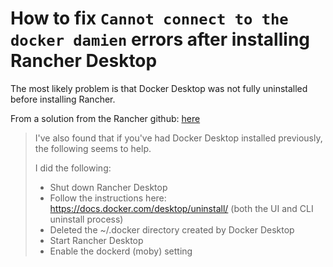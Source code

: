 # How to fix `Cannot connect to the docker damien` errors after installing Rancher Desktop

The most likely problem is that Docker Desktop was not fully uninstalled before installing Rancher.

From a solution from the Rancher github: [here](https://github.com/rancher-sandbox/rancher-desktop/issues/2534#issuecomment-1485193048)

> I've also found that if you've had Docker Desktop installed previously, the following seems to help.
>
> I did the following:
>
> - Shut down Rancher Desktop
> - Follow the instructions here: https://docs.docker.com/desktop/uninstall/ (both the UI and CLI uninstall process)
> - Deleted the ~/.docker directory created by Docker Desktop
> - Start Rancher Desktop
> - Enable the dockerd (moby) setting
